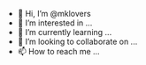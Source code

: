 - 👋 Hi, I’m @mklovers
- 👀 I’m interested in ...
- 🌱 I’m currently learning ...
- 💞️ I’m looking to collaborate on ...
- 📫 How to reach me ...

<!---
mklovers/mklovers is a ✨ special ✨ repository because its `README.md` (this file) appears on your GitHub profile.
You can click the Preview link to take a look at your changes.
--->

